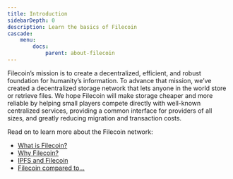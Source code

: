 ```yaml
---
title: Introduction
sidebarDepth: 0
description: Learn the basics of Filecoin
cascade:
    menu:
        docs:
            parent: about-filecoin
---
```


Filecoin’s mission is to create a decentralized, efficient, and robust foundation for humanity’s information. To advance that mission, we’ve created a decentralized storage network that lets anyone in the world store or retrieve files. We hope Filecoin will make storage cheaper and more reliable by helping small players compete directly with well-known centralized services, providing a common interface for providers of all sizes, and greatly reducing migration and transaction costs.

Read on to learn more about the Filecoin network:

- [What is Filecoin?](what-is-filecoin.md)
- [Why Filecoin?](why-filecoin.md)
- [IPFS and Filecoin](ipfs-and-filecoin.md)
- [Filecoin compared to...](filecoin-compared-to.md)
